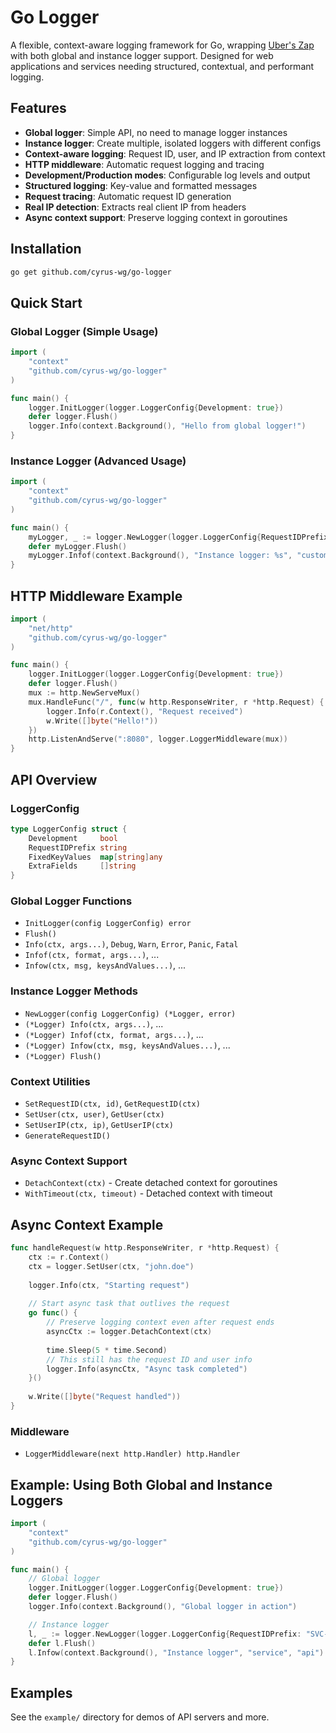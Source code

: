 # Go Logger

A flexible, context-aware logging framework for Go, wrapping [Uber's Zap](https://github.com/uber-go/zap) with both global and instance logger support. Designed for web applications and services needing structured, contextual, and performant logging.

## Features

- **Global logger**: Simple API, no need to manage logger instances
- **Instance logger**: Create multiple, isolated loggers with different configs
- **Context-aware logging**: Request ID, user, and IP extraction from context
- **HTTP middleware**: Automatic request logging and tracing
- **Development/Production modes**: Configurable log levels and output
- **Structured logging**: Key-value and formatted messages
- **Request tracing**: Automatic request ID generation
- **Real IP detection**: Extracts real client IP from headers
- **Async context support**: Preserve logging context in goroutines

## Installation

```bash
go get github.com/cyrus-wg/go-logger
```

## Quick Start

### Global Logger (Simple Usage)

```go
import (
    "context"
    "github.com/cyrus-wg/go-logger"
)

func main() {
    logger.InitLogger(logger.LoggerConfig{Development: true})
    defer logger.Flush()
    logger.Info(context.Background(), "Hello from global logger!")
}
```

### Instance Logger (Advanced Usage)

```go
import (
    "context"
    "github.com/cyrus-wg/go-logger"
)

func main() {
    myLogger, _ := logger.NewLogger(logger.LoggerConfig{RequestIDPrefix: "API-"})
    defer myLogger.Flush()
    myLogger.Infof(context.Background(), "Instance logger: %s", "custom config")
}
```

## HTTP Middleware Example

```go
import (
    "net/http"
    "github.com/cyrus-wg/go-logger"
)

func main() {
    logger.InitLogger(logger.LoggerConfig{Development: true})
    defer logger.Flush()
    mux := http.NewServeMux()
    mux.HandleFunc("/", func(w http.ResponseWriter, r *http.Request) {
        logger.Info(r.Context(), "Request received")
        w.Write([]byte("Hello!"))
    })
    http.ListenAndServe(":8080", logger.LoggerMiddleware(mux))
}
```

## API Overview

### LoggerConfig

```go
type LoggerConfig struct {
    Development     bool
    RequestIDPrefix string
    FixedKeyValues  map[string]any
    ExtraFields     []string
}
```

### Global Logger Functions

- `InitLogger(config LoggerConfig) error`
- `Flush()`
- `Info(ctx, args...)`, `Debug`, `Warn`, `Error`, `Panic`, `Fatal`
- `Infof(ctx, format, args...)`, ...
- `Infow(ctx, msg, keysAndValues...)`, ...

### Instance Logger Methods

- `NewLogger(config LoggerConfig) (*Logger, error)`
- `(*Logger) Info(ctx, args...)`, ...
- `(*Logger) Infof(ctx, format, args...)`, ...
- `(*Logger) Infow(ctx, msg, keysAndValues...)`, ...
- `(*Logger) Flush()`

### Context Utilities

- `SetRequestID(ctx, id)`, `GetRequestID(ctx)`
- `SetUser(ctx, user)`, `GetUser(ctx)`
- `SetUserIP(ctx, ip)`, `GetUserIP(ctx)`
- `GenerateRequestID()`

### Async Context Support

- `DetachContext(ctx)` - Create detached context for goroutines
- `WithTimeout(ctx, timeout)` - Detached context with timeout

## Async Context Example

```go
func handleRequest(w http.ResponseWriter, r *http.Request) {
    ctx := r.Context()
    ctx = logger.SetUser(ctx, "john.doe")
    
    logger.Info(ctx, "Starting request")
    
    // Start async task that outlives the request
    go func() {
        // Preserve logging context even after request ends
        asyncCtx := logger.DetachContext(ctx)
        
        time.Sleep(5 * time.Second)
        // This still has the request ID and user info
        logger.Info(asyncCtx, "Async task completed")
    }()
    
    w.Write([]byte("Request handled"))
}
```

### Middleware

- `LoggerMiddleware(next http.Handler) http.Handler`

## Example: Using Both Global and Instance Loggers

```go
import (
    "context"
    "github.com/cyrus-wg/go-logger"
)

func main() {
    // Global logger
    logger.InitLogger(logger.LoggerConfig{Development: true})
    defer logger.Flush()
    logger.Info(context.Background(), "Global logger in action")

    // Instance logger
    l, _ := logger.NewLogger(logger.LoggerConfig{RequestIDPrefix: "SVC-"})
    defer l.Flush()
    l.Infow(context.Background(), "Instance logger", "service", "api")
}
```

## Examples

See the `example/` directory for demos of API servers and more.
